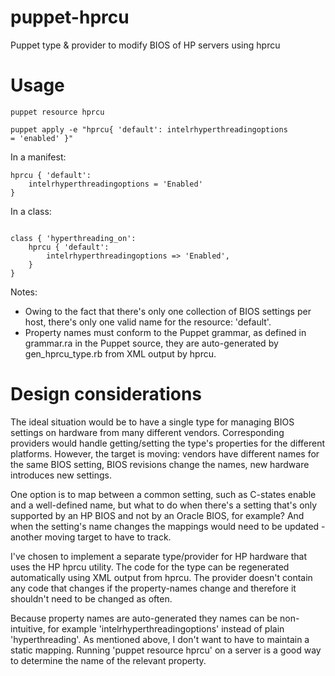 puppet-hprcu
============

Puppet type &amp; provider to modify BIOS of HP servers using hprcu

# Usage

<code>puppet resource hprcu</code>

<code>puppet apply -e "hprcu{ 'default': intelrhyperthreadingoptions = 'enabled' }"</code>

In a manifest:

<pre><code>hprcu { 'default':
	intelrhyperthreadingoptions = 'Enabled' 
}</code></pre>

In a class:

<pre><code>
class { 'hyperthreading_on':
	hprcu { 'default':
		intelrhyperthreadingoptions => 'Enabled',
	}
}
</code></pre>

Notes: 

* Owing to the fact that there's only one collection of BIOS settings per host, there's only one valid name for the resource: 'default'.
* Property names must conform to the Puppet grammar, as defined in grammar.ra in the Puppet source, they are auto-generated by gen_hprcu_type.rb from XML output by hprcu.

# Design considerations

The ideal situation would be to have a single type for managing BIOS settings on hardware from many different vendors. Corresponding providers would handle getting/setting the type's properties for the different platforms. However, the target is moving: vendors have different names for the same BIOS setting, BIOS revisions change the names, new hardware introduces new settings. 

One option is to map between a common setting, such as C-states enable and a well-defined name, but what to do when there's a setting that's only supported by an HP BIOS and not by an Oracle BIOS, for example? And when the setting's name changes the mappings would need to be updated - another moving target to have to track.

I've chosen to implement a separate type/provider for HP hardware that uses the HP hprcu utility. The code for the type can be regenerated automatically using XML output from hprcu. The provider doesn't contain any code that changes if the property-names change and therefore it shouldn't need to be changed as often.

Because property names are auto-generated they names can be non-intuitive, for example 'intelrhyperthreadingoptions' instead of plain 'hyperthreading'. As mentioned above, I don't want to have to maintain a static mapping. Running 'puppet resource hprcu' on a server is a good way to determine the name of the relevant property.
